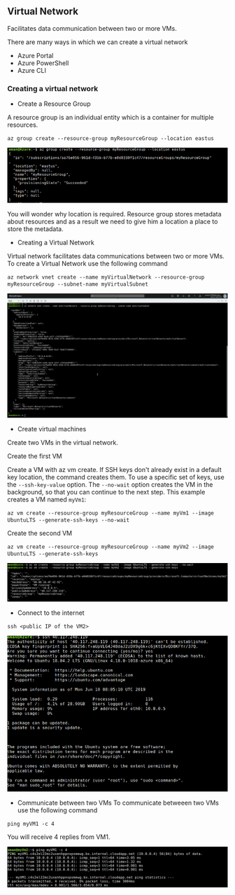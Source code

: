 ## Virtual Network
Facilitates data communication between two or more VMs.

There are many ways in which we can create a virtual network
- Azure Portal
- Azure PowerShell
- Azure CLI

### Creating a virtual network
- Create a Resource Group

A resource group is an individual entity which is a container for multiple resources.
```
az group create --resource-group myResourceGroup --location eastus 
```

![Create Resource Group](./img/create_resource_group.png)

You will wonder why location is required. Resource group stores metadata about resources and as a result we need to give him a location a place to store the metadata.

- Creating a Virtual Network

Virtual network facilitates data communications between two or more VMs. To create a Virtual Network use the following command
```
az network vnet create --name myVirtualNetwork --resource-group myResourceGroup --subnet-name myVirtualSubnet
```

![Create Virtual Network](./img/vn.png)


- Create virtual machines

Create two VMs in the virtual network.

Create the first VM

Create a VM with az vm create. If SSH keys don't already exist in a default key location, the command creates them. To use a specific set of keys, use the ```--ssh-key-value``` option. The ```--no-wait``` option creates the VM in the background, so that you can continue to the next step. This example creates a VM named ```myVm1```:

```
az vm create --resource-group myResourceGroup --name myVm1 --image UbuntuLTS --generate-ssh-keys --no-wait
```

Create the second VM

```
az vm create --resource-group myResourceGroup --name myVm2 --image UbuntuLTS --generate-ssh-keys
```

![Two VMs](./img/vms.png)

- Connect to the internet

```
ssh <public IP of the VM2>
```
![SSH](./img/ssh.png)

- Communicate between two VMs
To communicate betweeen two VMs use the following command
```
ping myVM1 -c 4
```
You will receive 4 replies from VM1.

![Ping_VM1](./img/ping.png)
